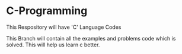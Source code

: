 # C-Programming
This Respository will have 'C' Language Codes

This Branch will contain all the examples and problems code which is solved.
This will help us learn c better.
